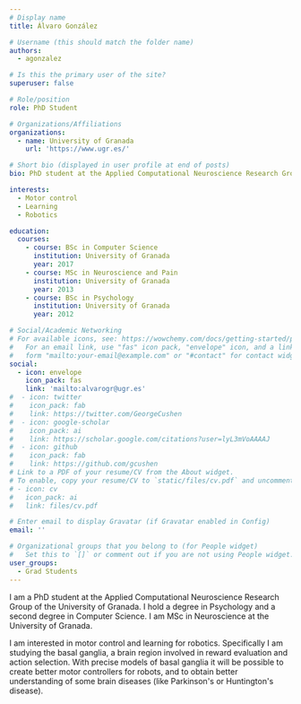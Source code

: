 ```yaml
---
# Display name
title: Álvaro González

# Username (this should match the folder name)
authors:
  - agonzalez

# Is this the primary user of the site?
superuser: false

# Role/position
role: PhD Student

# Organizations/Affiliations
organizations:
  - name: University of Granada
    url: 'https://www.ugr.es/'

# Short bio (displayed in user profile at end of posts)
bio: PhD student at the Applied Computational Neuroscience Research Group at the University of Granada.

interests:
  - Motor control
  - Learning
  - Robotics

education:
  courses:
    - course: BSc in Computer Science
      institution: University of Granada
      year: 2017
    - course: MSc in Neuroscience and Pain
      institution: University of Granada
      year: 2013
    - course: BSc in Psychology
      institution: University of Granada
      year: 2012

# Social/Academic Networking
# For available icons, see: https://wowchemy.com/docs/getting-started/page-builder/#icons
#   For an email link, use "fas" icon pack, "envelope" icon, and a link in the
#   form "mailto:your-email@example.com" or "#contact" for contact widget.
social:
  - icon: envelope
    icon_pack: fas
    link: 'mailto:alvarogr@ugr.es'
#  - icon: twitter
#    icon_pack: fab
#    link: https://twitter.com/GeorgeCushen
#  - icon: google-scholar
#    icon_pack: ai
#    link: https://scholar.google.com/citations?user=lyL3mVoAAAAJ
#  - icon: github
#    icon_pack: fab
#    link: https://github.com/gcushen
# Link to a PDF of your resume/CV from the About widget.
# To enable, copy your resume/CV to `static/files/cv.pdf` and uncomment the lines below.
# - icon: cv
#   icon_pack: ai
#   link: files/cv.pdf

# Enter email to display Gravatar (if Gravatar enabled in Config)
email: ''

# Organizational groups that you belong to (for People widget)
#   Set this to `[]` or comment out if you are not using People widget.
user_groups:
  - Grad Students
---
```


I am a PhD student at the Applied Computational Neuroscience Research Group of the University of Granada. I hold a degree in Psychology and a second degree in Computer Science. I am MSc in Neuroscience at the University of Granada.

I am interested in motor control and learning for robotics. Specifically I am studying the basal ganglia, a brain region involved in reward evaluation and action selection. With precise models of basal ganglia it will be possible to create better motor controllers for robots, and to obtain better understanding of some brain diseases (like Parkinson's or Huntington's disease).
